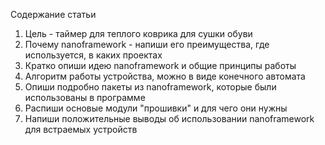 ﻿Содержание статьи
1. Цель  - таймер для теплого коврика для сушки обуви
2. Почему nanoframework - напиши его преимущества, где используется, в каких проектах
3. Кратко опиши идею nanoframework и общие принципы работы
4. Алгоритм работы устройства, можно в виде конечного автомата
5. Опиши подробно пакеты из nanoframework, которые были использованы в программе
6. Распиши основые модули "прошивки" и для чего они нужны
7. Напиши положительные выводы об использовании nanoframework для встраемых устройств